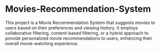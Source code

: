 # Movies-Recommendation-System
This project is a Movie Recommendation System that suggests movies to users based on their preferences and viewing history. It employs collaborative filtering, content-based filtering, or a hybrid approach to provide personalized movie recommendations to users, enhancing their overall movie-watching experience.
